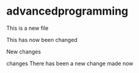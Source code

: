 # advancedprogramming

This is a new file

This has now been changed


New changes

changes
There has been a new change made now

